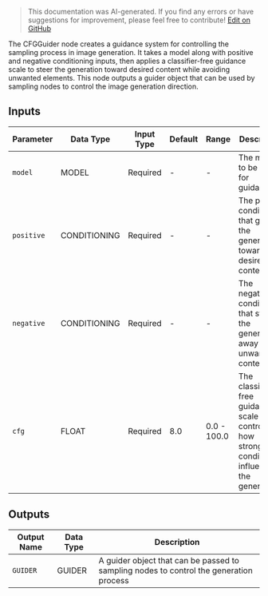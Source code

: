 > This documentation was AI-generated. If you find any errors or have suggestions for improvement, please feel free to contribute! [Edit on GitHub](https://github.com/Comfy-Org/embedded-docs/blob/main/comfyui_embedded_docs/docs/CFGGuider/en.md)

The CFGGuider node creates a guidance system for controlling the sampling process in image generation. It takes a model along with positive and negative conditioning inputs, then applies a classifier-free guidance scale to steer the generation toward desired content while avoiding unwanted elements. This node outputs a guider object that can be used by sampling nodes to control the image generation direction.

## Inputs

| Parameter | Data Type | Input Type | Default | Range | Description |
|-----------|-----------|------------|---------|-------|-------------|
| `model` | MODEL | Required | - | - | The model to be used for guidance |
| `positive` | CONDITIONING | Required | - | - | The positive conditioning that guides the generation toward desired content |
| `negative` | CONDITIONING | Required | - | - | The negative conditioning that steers the generation away from unwanted content |
| `cfg` | FLOAT | Required | 8.0 | 0.0 - 100.0 | The classifier-free guidance scale that controls how strongly the conditioning influences the generation |

## Outputs

| Output Name | Data Type | Description |
|-------------|-----------|-------------|
| `GUIDER` | GUIDER | A guider object that can be passed to sampling nodes to control the generation process |
